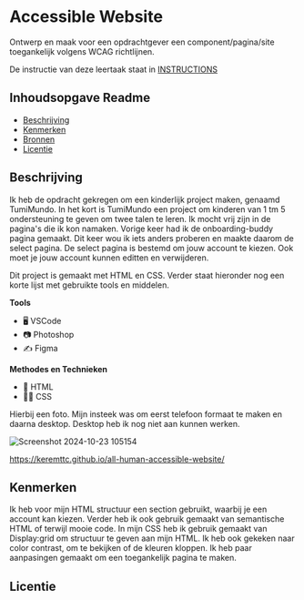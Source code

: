 # Accessible Website

Ontwerp en maak voor een opdrachtgever een component/pagina/site toegankelijk volgens WCAG richtlijnen.

De instructie van deze leertaak staat in [INSTRUCTIONS](https://github.com/fdnd-task/all-human-accessible-website/blob/main/docs/INSTRUCTIONS.md)

## Inhoudsopgave Readme

  * [Beschrijving](#beschrijving)
  * [Kenmerken](#kenmerken)
  * [Bronnen](#bronnen)
  * [Licentie](#licentie)

## Beschrijving
<!-- In de Beschrijving staat hoe je project er uit ziet, hoe het werkt en wat je er mee kan. -->
Ik heb de opdracht gekregen om een kinderlijk project maken, genaamd TumiMundo. In het kort is TumiMundo een project om kinderen van 1 tm 5 ondersteuning te geven om twee talen te leren. Ik mocht vrij zijn in de pagina's die ik kon namaken. Vorige keer had ik de onboarding-buddy pagina gemaakt. Dit keer wou ik iets anders proberen en maakte daarom de select pagina. De select pagina is bestemd om jouw account te kiezen. Ook moet je jouw account kunnen editten en verwijderen.

Dit project is gemaakt met HTML en CSS. Verder staat hieronder nog een korte lijst met gebruikte tools en middelen.
 
**Tools** 
- 🖥️ VSCode
- 📷 Photoshop
- ✍️ Figma
 
**Methodes en Technieken**
- 🚀 HTML
- 💅🏼 CSS


<!-- Voeg een mooie poster visual toe 📸 -->
Hierbij een foto. Mijn insteek was om eerst telefoon formaat te maken en daarna desktop. Desktop heb ik nog niet aan kunnen werken.

![Screenshot 2024-10-23 105154](https://github.com/user-attachments/assets/4ae6814d-d9c7-499a-80b1-3939110f86ef)



<!-- Voeg een link toe naar Github Pages 🌐-->
https://keremttc.github.io/all-human-accessible-website/
## Kenmerken
<!-- Bij Kenmerken staat welke technieken zijn gebruikt en hoe. Wat is de HTML structuur? Wat zijn de belangrijkste dingen in CSS? Wat is er met Javascript gedaan en hoe? Misschien heb je een framwork of library gebruikt? -->

Ik heb voor mijn  HTML structuur een section gebruikt, waarbij je een account kan kiezen. Verder heb ik ook gebruik gemaakt van semantische HTML of terwijl mooie code. In mijn CSS heb ik gebruik gemaakt van Display:grid om structuur te geven aan mijn HTML. Ik heb ook gekeken naar color contrast, om te bekijken of de kleuren kloppen. Ik heb paar aanpasingen gemaakt om een toegankelijk pagina te maken.



## Licentie
